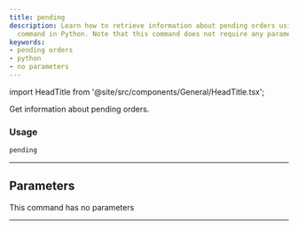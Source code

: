 ```yaml
---
title: pending
description: Learn how to retrieve information about pending orders using the 'pending'
  command in Python. Note that this command does not require any parameters.
keywords:
- pending orders
- python
- no parameters
---
```


import HeadTitle from '@site/src/components/General/HeadTitle.tsx';

<HeadTitle title="forex/oanda/pending - Reference | OpenBB Terminal Docs" />

Get information about pending orders.

### Usage

```python
pending
```

---

## Parameters

This command has no parameters


---
